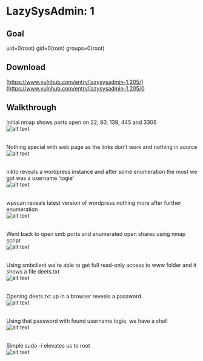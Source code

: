 # LazySysAdmin: 1

## Goal
uid=0(root) gid=0(root) groups=0(root)

## Download 
[https://www.vulnhub.com/entry/lazysysadmin-1,205/](https://www.vulnhub.com/entry/lazysysadmin-1,205/0

## Walkthrough 
Initial nmap shows ports open on 22, 80, 139, 445 and 3306
<br>![alt text](imgs/lazy-nmap-000.png)
<br><br>

Nothing special with web page as the links don't work and nothing in source
<br>![alt text](imgs/lazy-web-001.png)
<br><br>

nikto reveals a wordpress instance and after some enumeration the most we got was a username 'togie'
<br>![alt text](imgs/lazy-nikto-002.png)
<br><br>

wpscan reveals latest version of wordpress nothing more after further enumeration
<br>![alt text](imgs/lazy-wpscan-005.png)
<br><br>

Went back to open smb ports and enumerated open shares using nmap script
<br>![alt text](imgs/lazy-smbenum-006.png)
<br><br>

Using smbclient we're able to get full read-only access to www folder and it shows a file deets.txt
<br>![alt text](imgs/lazy-smbclient-008.png)
<br><br>

Opening deets.txt up in a browser reveals a password
<br>![alt text](imgs/lazy-deets-009.png)
<br><br>

Using that password with found username togie, we have a shell
<br>![alt text](imgs/lazy-togie-010.png)
<br><br>

Simple sudo -i elevates us to root
<br>![alt text](imgs/lazy-root-011.png)
<br><br>